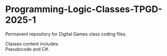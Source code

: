 # Programming-Logic-Classes-TPGD-2025-1

Permanent repository for Digital Games class coding files.<br>

Classes content includes:<br>
Pseudocode and C#.<br>

